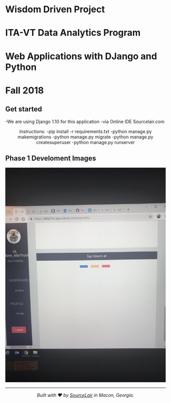 # Wisdom Driven Project
# ITA-VT Data Analytics Program
# Web Applications with DJango and Python
# Fall 2018
## Get started
-We are using Django 1.10 for this application 
-via Online IDE Sourcelair.com
<p align="center">
<i>Instructions:</i> 
-pip install -r requirements.txt
-python manage.py makemigrations
-python manage.py migrate
-python manage.py createsuperuser
-python manage.py runserver</i> </p>





## Phase 1 Develoment Images
![Pic 1](https://github.com/Engineermar/WisdomDriven/blob/master/Production%20Images/09F73F7F-68D3-4CE4-A928-32A4F530FA7B.jpeg
      )

---

<p align="center">
  <i>Built with ❤️ by <a href="https://www.sourcelair.com">SourceLair</a> in Macon, Georgia.</i>
</p>
